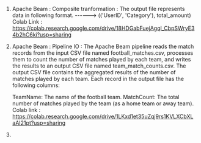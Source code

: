 1. Apache Beam : Composite tranformation : The output file represents data in following format. ------> (('UserID', 'Category'), total_amount)
   Colab Link : https://colab.research.google.com/drive/18HDGabFuejAgql_CbpSWryE34b2hC6ki?usp=sharing

2. Apache Beam : Pipeline IO : 
   The Apache Beam pipeline reads the match records from the input CSV file named football_matches.csv, processes them to count the number of matches played by each team, and writes the results to an output CSV file 
   named team_match_counts.csv.
   The output CSV file contains the aggregated results of the number of matches played by each team. Each record in the output file has the following columns:

   TeamName: The name of the football team.
   MatchCount: The total number of matches played by the team (as a home team or away team).
   Colab link : https://colab.research.google.com/drive/1LKxd1et35uZqj9rs1KVLXCbXLaAI21pt?usp=sharing

3. 









